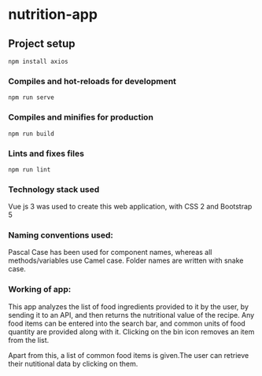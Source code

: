 # nutrition-app

## Project setup
```
npm install axios
```

### Compiles and hot-reloads for development
```
npm run serve
```

### Compiles and minifies for production
```
npm run build
```

### Lints and fixes files
```
npm run lint
```

### Technology stack used
Vue js 3 was used to create this web application, with CSS 2 and Bootstrap 5

### Naming conventions  used:  
Pascal Case has been used for component names, whereas all methods/variables use Camel case. 
Folder names are written with snake case.

### Working of app: 
This app analyzes the list of food ingredients provided to it by the user, by sending it to an API, and then returns the nutritional value of the recipe. Any food items can be entered into the search bar, and common units of food quantity are provided along with it. Clicking on the bin icon removes an item from the list.

Apart from this, a list of common food items is given.The user can retrieve their  nutitional data by clicking on them. 



